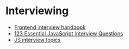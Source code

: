 Interviewing
=====================
- [Frontend interview handbook](https://github.com/yangshun/front-end-interview-handbook/blob/master/questions/javascript-questions.md)
- [123 Essential JavaScript Interview Questions](https://github.com/ganqqwerty/123-Essential-JavaScript-Interview-Questions)
- [JS interview topics](https://github.com/topics/javascript-interview-questions)

